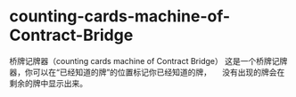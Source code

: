 # counting-cards-machine-of-Contract-Bridge
桥牌记牌器（counting cards machine of Contract Bridge）
这是一个桥牌记牌器，你可以在“已经知道的牌”的位置标记你已经知道的牌，                   
没有出现的牌会在剩余的牌中显示出来。

